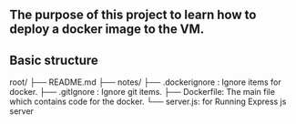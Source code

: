 ## The purpose of this project to learn how to deploy a docker image to the VM.

## Basic structure
root/
├── README.md
├── notes/
├── .dockerignore : Ignore items for docker.
├── .gitIgnore : Ignore git items.
├── Dockerfile: The main file which contains code for the docker.
└── server.js: for Running Express js server


